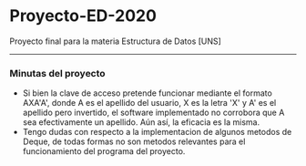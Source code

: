 # Proyecto-ED-2020
Proyecto final para la materia Estructura de Datos [UNS]

___

### Minutas del proyecto

- Si bien la clave de acceso pretende funcionar mediante el formato AXA'A', donde A es el apellido del usuario, X es la letra 'X' y A' es el apellido pero invertido, el software implementado no corrobora que A sea efectivamente un apellido. Aún así, la eficacia es la misma.
- Tengo dudas con respecto a la implementacion de algunos metodos de Deque, de todas formas no son metodos relevantes para el funcionamiento del programa del proyecto.